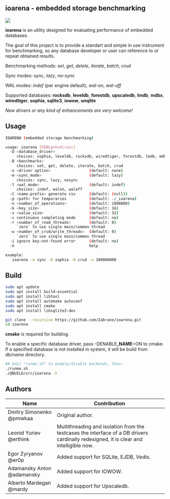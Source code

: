 
**ioarena** - embedded storage benchmarking
-------------------------------------------

<img src="https://travis-ci.org/pmwkaa/ioarena.svg?branch=master" />

**ioarena** is an utility designed for evaluating performance
of embedded databases.

The goal of this project is to provide a standart and simple
in use instrument for benchmarking, so any database developer or user
can reference to or repeat obtained results.

Benchmarking methods: *set*, *get*, *delete*, *iterate*, *batch*, *crud*

Sync modes: *sync*, *lazy*, *no-sync*

WAL modes: *indef* (per engine default), *wal-on*, *wal-off*

Supported databases: **rocksdb**, **leveldb**, **forestdb**, **upscaledb**, **lmdb**,
**mdbx**, **wiredtiger**, **sophia**, **sqlite3**, **iowow**, **unqlite**

*New drivers or any kind of enhancements are very welcome!*

Usage
-----

```sh
IOARENA (embedded storage benchmarking)

usage: ioarena [hDBCpnkvmlrwic]
  -D <database_driver>
     choices: sophia, leveldb, rocksdb, wiredtiger, forestdb, lmdb, mdbx, sqlite3, iowow, dummy, unqlite
  -B <benchmarks>
     choices: set, get, delete, iterate, batch, crud
  -o <driver option>                 (default: none)
  -m <sync_mode>                     (default: lazy)
     choices: sync, lazy, nosync
  -l <wal_mode>                      (default: indef)
     choices: indef, walon, waloff
  -C <name-prefix> generate csv      (default: (null))
  -p <path> for temporaries          (default: ./_ioarena)
  -n <number_of_operations>          (default: 1000000)
  -k <key_size>                      (default: 16)
  -v <value_size>                    (default: 32)
  -c continuous completing mode      (default: no)
  -r <number_of_read_threads>        (default: 0)
     `zero` to use single main/common thread
  -w <number_of_crud/write_threads>  (default: 0)
     `zero` to use single main/common thread
  -i ignore key-not-found error      (default: no)
  -h                                 help

example:
   ioarena -m sync -D sophia -B crud -n 100000000
```

Build
-----

```bash
sudo apt update
sudo apt install build-essential
sudo apt install libtool
sudo apt install automake autoconf
sudo apt install cmake
sudo apt install libsqlite3-dev

git clone --recursive https://github.com/Zabrane/ioarena.git
cd ioarena
```

**cmake** is required for building.

To enable a specific database driver, pass -DENABLE\_**NAME**=ON to cmake.
If a specified database is not installed in system, it will be build from db/*name* directory.

```bash
## Edit "runme.sh" to enable/disable backends, then:
./runme.sh
./@BUILD/src/ioarena -h
```

Authors
-------

| Name | Contribution |
|---|---|
| Dmitry Simonenko @pmwkaa | Original author. |
| Leonid Yuriev @erthink | Multithreading and isolation from the testcases the interface of a DB drivers cardinally redesigned, it is clear and intelligible now. |
| Egor Zyryanov @er0p | Added support for SQLite, EJDB, Vedis. |
| Adamansky Anton @adamansky | Added support for IOWOW. |
| Alberto Mardegan @mardy | Added support for Upscaledb. |
